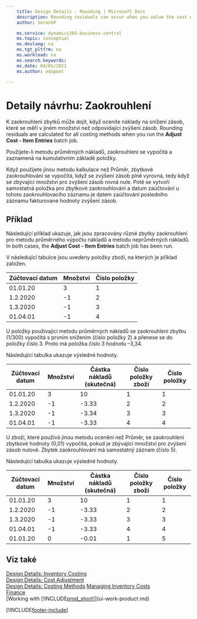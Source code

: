 ```yaml
---
    title: Design Details - Rounding | Microsoft Docs
    description: Rounding residuals can occur when you value the cost of an inventory decrease that is measured in a different quantity than the corresponding inventory increase. Rounding residuals are calculated for all costing methods when you run the **Adjust Cost - Item Entries** batch job.
    author: SorenGP

    ms.service: dynamics365-business-central
    ms.topic: conceptual
    ms.devlang: na
    ms.tgt_pltfrm: na
    ms.workload: na
    ms.search.keywords:
    ms.date: 04/01/2021
    ms.author: edupont

---
```

# Detaily návrhu: Zaokrouhlení
K zaokrouhlení zbytků může dojít, když oceníte náklady na snížení zásob, které se měří v jiném množství než odpovídající zvýšení zásob. Rounding residuals are calculated for all costing methods when you run the **Adjust Cost - Item Entries** batch job.

Použijete-li metodu průměrných nákladů, zaokrouhlení se vypočítá a zaznamená na kumulativním základě položky.

Když použijete jinou metodu kalkulace než Průměr, zbytkové zaokrouhlování se vypočítá, když se zvýšení zásob plně vyrovná, tedy když se zbývající množství pro zvýšení zásob rovná nule. Poté se vytvoří samostatná položka pro zbytkové zaokrouhlování a datum zaúčtování u tohoto zaokrouhlovacího záznamu je datem zaúčtování posledního záznamu fakturované hodnoty zvýšení zásob.

## Příklad
Následující příklad ukazuje, jak jsou zpracovány různé zbytky zaokrouhlení pro metodu průměrného výpočtu nákladů a  metodu neprůměrných nákladů. In both cases, the **Adjust Cost - Item Entries** batch job has been run.

V následující tabulce jsou uvedeny položky zboží, na kterých je příklad založen.

| Zúčtovací datum | Množství | Číslo položky |
|------------------|--------------|---------------|  
| 01.01.20 | 3 | 1 |
| 1.2.2020 | -1 | 2 |
| 1.3.2020 | -1 | 3 |
| 01.04.01 | -1 | 4 |

U položky používající metodu průměrných nákladů se zaokrouhlení zbytku (1/300) vypočítá s prvním snížením (číslo položky 2) a přenese se do položky číslo 3. Proto má položka číslo 3 hodnotu –3,34.

Následující tabulka ukazuje výsledné hodnoty.

| Zúčtovací datum | Množství | Částka nákladů (skutečná) | Číslo položky zboží | Číslo položky |
|------------------|--------------|----------------------------|---------------------------|---------------|  
| 01.01.20 | 3 | 10 | 1 | 1 |
| 1.2.2020 | -1 | -3.33 | 2 | 2 |
| 1.3.2020 | -1 | -3.34 | 3 | 3 |
| 01.04.01 | -1 | -3.33 | 4 | 4 |

U zboží, které používá jinou metodu ocenění než Průměr, se zaokrouhlení zbytkové hodnoty (0,01) vypočítá, pokud je zbývající množství pro zvýšení zásob nulové. Zbytek zaokrouhlování má samostatný záznam (číslo 5).

Následující tabulka ukazuje výsledné hodnoty.

| Zúčtovací datum | Množství | Částka nákladů (skutečná) | Číslo položky zboží | Číslo položky |
|------------------|--------------|----------------------------|---------------------------|---------------|  
| 01.01.20 | 3 | 10 | 1 | 1 |
| 1.2.2020 | -1 | -3.33 | 2 | 2 |
| 1.3.2020 | -1 | -3.33 | 3 | 3 |
| 01.04.01 | -1 | -3.33 | 4 | 4 |
| 01.01.20 | 0 | -0.01 | 1 | 5 |

## Viz také
[Design Details: Inventory Costing](design-details-inventory-costing.md)   
[Design Details: Cost Adjustment](design-details-cost-adjustment.md)   
[Design Details: Costing Methods](design-details-costing-methods.md)
[Managing Inventory Costs](finance-manage-inventory-costs.md)  
[Finance](finance.md)  
[Working with [!INCLUDE[prod_short](includes/prod_short.md)]](ui-work-product.md)


[!INCLUDE[footer-include](includes/footer-banner.md)]